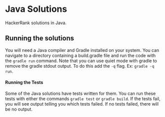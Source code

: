 Java Solutions
==============
HackerRank solutions in Java.

## Running the solutions
You will need a Java compiler and Gradle installed on your system. You can navigate to a directory containing a build.gradle file and run the code with the `gradle run` command. Note that you can use quiet mode with gradle to remove the gradle stdout output. To do this add the `-q` flag. Ex: `gradle -q run`.

#### Running the Tests
Some of the Java solutions have tests written for them. You can run these tests with either the commands `gradle test` or `gradle build`. If the tests fail, you will see output telling you which tests failed. If no tests failed, there will be no output.
